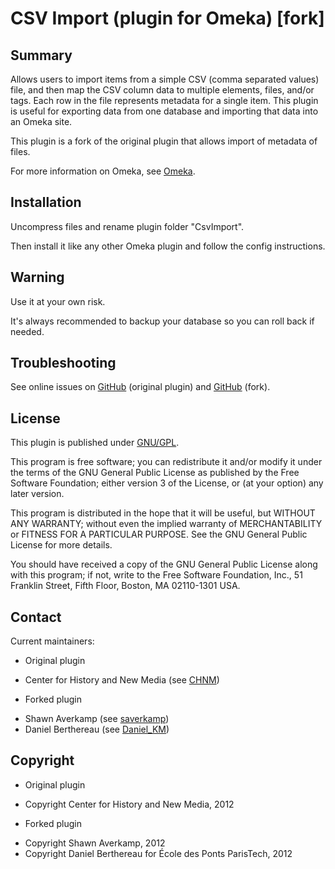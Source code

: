 
CSV Import (plugin for Omeka) [fork]
=============================


Summary
-------

Allows users to import items from a simple CSV (comma separated values) file,
and then map the CSV column data to multiple elements, files, and/or tags. Each
row in the file represents metadata for a single item. This plugin is useful
for exporting data from one database and importing that data into an Omeka site.

This plugin is a fork of the original plugin that allows import of metadata of
files.

For more information on Omeka, see [Omeka][1].


Installation
------------

Uncompress files and rename plugin folder "CsvImport".

Then install it like any other Omeka plugin and follow the config instructions.


Warning
-------

Use it at your own risk.

It's always recommended to backup your database so you can roll back if needed.


Troubleshooting
---------------

See online issues on [GitHub][2] (original plugin) and [GitHub][3] (fork).


License
-------

This plugin is published under [GNU/GPL][4].

This program is free software; you can redistribute it and/or modify it under
the terms of the GNU General Public License as published by the Free Software
Foundation; either version 3 of the License, or (at your option) any later
version.

This program is distributed in the hope that it will be useful, but WITHOUT
ANY WARRANTY; without even the implied warranty of MERCHANTABILITY or FITNESS
FOR A PARTICULAR PURPOSE. See the GNU General Public License for more
details.

You should have received a copy of the GNU General Public License along with
this program; if not, write to the Free Software Foundation, Inc.,
51 Franklin Street, Fifth Floor, Boston, MA 02110-1301 USA.


Contact
-------

Current maintainers:

- Original plugin
* Center for History and New Media (see [CHNM][5])

- Forked plugin
* Shawn Averkamp (see [saverkamp][6])
* Daniel Berthereau (see [Daniel_KM][7])


Copyright
---------

- Original plugin
* Copyright Center for History and New Media, 2012

- Forked plugin
* Copyright Shawn Averkamp, 2012
* Copyright Daniel Berthereau for École des Ponts ParisTech, 2012


[1]: http://www.omeka.org "Omeka.org"
[2]: https://github.com/omeka/plugin-CsvImport/Issues "GitHub CsvImport"
[3]: https://github.com/saverkamp/plugin-CsvImport/Issues "GitHub CsvImport fork"
[4]: https://www.gnu.org/licenses/gpl-3.0.html "GNU/GPL"
[5]: https://github.com/omeka "CHNM"
[6]: https://github.com/saverkamp "saverkamp"
[7]: https://github.com/Daniel-KM "Daniel_KM"
